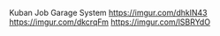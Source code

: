 Kuban Job Garage System
https://imgur.com/dhklN43
https://imgur.com/dkcrqFm
https://imgur.com/lSBRYdO
